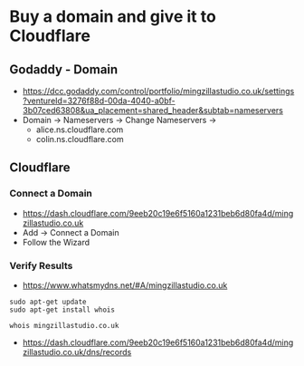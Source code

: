 # Buy a domain and give it to Cloudflare

## Godaddy - Domain
- https://dcc.godaddy.com/control/portfolio/mingzillastudio.co.uk/settings?ventureId=3276f88d-00da-4040-a0bf-3b07ced63808&ua_placement=shared_header&subtab=nameservers
- Domain -> Nameservers -> Change Nameservers ->
  - alice.ns.cloudflare.com
  - colin.ns.cloudflare.com

## Cloudflare

### Connect a Domain
- https://dash.cloudflare.com/9eeb20c19e6f5160a1231beb6d80fa4d/mingzillastudio.co.uk
- Add -> Connect a Domain
- Follow the Wizard

### Verify Results

- https://www.whatsmydns.net/#A/mingzillastudio.co.uk

```shell
sudo apt-get update
sudo apt-get install whois

whois mingzillastudio.co.uk
```

- https://dash.cloudflare.com/9eeb20c19e6f5160a1231beb6d80fa4d/mingzillastudio.co.uk/dns/records